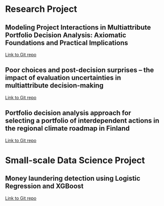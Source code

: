# **Research Project**

## Modeling Project Interactions in Multiattribute Portfolio Decision Analysis: Axiomatic Foundations and Practical Implications

[Link to Git repo](https://github.com/Tea123123/PDA_with_interaction)

## Poor choices and post-decision surprises – the impact of evaluation uncertainties in multiattribute decision-making

[Link to Git repo](https://github.com/Tea123123/MAUT_Bayesian)

## Portfolio decision analysis approach for selecting a portfolio of interdependent actions in the regional climate roadmap in Finland

[Link to Git repo](https://github.com/Tea123123/Sustainability_PDA)

# **Small-scale Data Science Project**

## Money laundering detection using Logistic Regression and XGBoost

[Link to Git repo](https://github.com/Tea123123/fraud-detection)
